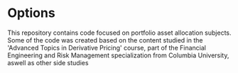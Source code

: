 # Options
This repository contains code focused on portfolio asset allocation subjects. Some of the code was created based on the content studied in the 'Advanced Topics in Derivative Pricing' course, part of the Financial Engineering and Risk Management specialization from Columbia University, aswell as other side studies
